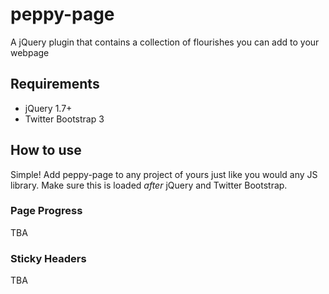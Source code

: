 # peppy-page
A jQuery plugin that contains a collection of flourishes you can add to your webpage

## Requirements

* jQuery 1.7+
* Twitter Bootstrap 3

## How to use

Simple! Add peppy-page to any project of yours just like you would any JS library. Make sure this is loaded *after* jQuery and Twitter Bootstrap.

### Page Progress

TBA

### Sticky Headers

TBA
